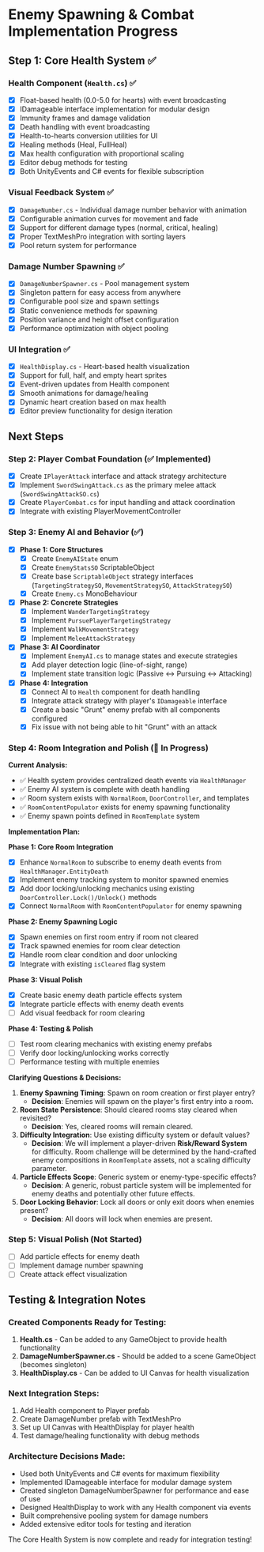 # Enemy Spawning & Combat Implementation Progress

## Step 1: Core Health System ✅

### Health Component (`Health.cs`) ✅
- [x] Float-based health (0.0-5.0 for hearts) with event broadcasting
- [x] IDamageable interface implementation for modular design
- [x] Immunity frames and damage validation
- [x] Death handling with event broadcasting
- [x] Health-to-hearts conversion utilities for UI
- [x] Healing methods (Heal, FullHeal)
- [x] Max health configuration with proportional scaling
- [x] Editor debug methods for testing
- [x] Both UnityEvents and C# events for flexible subscription

### Visual Feedback System ✅
- [x] `DamageNumber.cs` - Individual damage number behavior with animation
- [x] Configurable animation curves for movement and fade
- [x] Support for different damage types (normal, critical, healing)
- [x] Proper TextMeshPro integration with sorting layers
- [x] Pool return system for performance

### Damage Number Spawning ✅
- [x] `DamageNumberSpawner.cs` - Pool management system
- [x] Singleton pattern for easy access from anywhere
- [x] Configurable pool size and spawn settings
- [x] Static convenience methods for spawning
- [x] Position variance and height offset configuration
- [x] Performance optimization with object pooling

### UI Integration ✅
- [x] `HealthDisplay.cs` - Heart-based health visualization
- [x] Support for full, half, and empty heart sprites
- [x] Event-driven updates from Health component
- [x] Smooth animations for damage/healing
- [x] Dynamic heart creation based on max health
- [x] Editor preview functionality for design iteration

## Next Steps

### Step 2: Player Combat Foundation (✅ Implemented)
- [x] Create `IPlayerAttack` interface and attack strategy architecture
- [x] Implement `SwordSwingAttack.cs` as the primary melee attack (`SwordSwingAttackSO.cs`)
- [x] Create `PlayerCombat.cs` for input handling and attack coordination
- [x] Integrate with existing PlayerMovementController

### Step 3: Enemy AI and Behavior (✅)
- [x] **Phase 1: Core Structures**
  - [x] Create `EnemyAIState` enum
  - [x] Create `EnemyStatsSO` ScriptableObject
  - [x] Create base `ScriptableObject` strategy interfaces (`TargetingStrategySO`, `MovementStrategySO`, `AttackStrategySO`)
  - [x] Create `Enemy.cs` MonoBehaviour
- [x] **Phase 2: Concrete Strategies**
  - [x] Implement `WanderTargetingStrategy`
  - [x] Implement `PursuePlayerTargetingStrategy`
  - [x] Implement `WalkMovementStrategy`
  - [x] Implement `MeleeAttackStrategy`
- [x] **Phase 3: AI Coordinator**
  - [x] Implement `EnemyAI.cs` to manage states and execute strategies
  - [x] Add player detection logic (line-of-sight, range)
  - [x] Implement state transition logic (Passive <-> Pursuing <-> Attacking)
- [x] **Phase 4: Integration**
  - [x] Connect AI to `Health` component for death handling
  - [x] Integrate attack strategy with player's `IDamageable` interface
  - [X] Create a basic "Grunt" enemy prefab with all components configured
  - [X] Fix issue with not being able to hit "Grunt" with an attack

### Step 4: Room Integration and Polish (🔄 In Progress)

**Current Analysis:**
- ✅ Health system provides centralized death events via `HealthManager`
- ✅ Enemy AI system is complete with death handling
- ✅ Room system exists with `NormalRoom`, `DoorController`, and templates
- ✅ `RoomContentPopulator` exists for enemy spawning functionality
- ✅ Enemy spawn points defined in `RoomTemplate` system

**Implementation Plan:**

**Phase 1: Core Room Integration**
- [X] Enhance `NormalRoom` to subscribe to enemy death events from `HealthManager.EntityDeath`
- [X] Implement enemy tracking system to monitor spawned enemies
- [X] Add door locking/unlocking mechanics using existing `DoorController.Lock()/Unlock()` methods
- [X] Connect `NormalRoom` with `RoomContentPopulator` for enemy spawning

**Phase 2: Enemy Spawning Logic**
- [X] Spawn enemies on first room entry if room not cleared
- [X] Track spawned enemies for room clear detection
- [X] Handle room clear condition and door unlocking
- [X] Integrate with existing `isCleared` flag system

**Phase 3: Visual Polish**
- [X] Create basic enemy death particle effects system
- [X] Integrate particle effects with enemy death events
- [ ] Add visual feedback for room clearing

**Phase 4: Testing & Polish**
- [ ] Test room clearing mechanics with existing enemy prefabs
- [ ] Verify door locking/unlocking works correctly
- [ ] Performance testing with multiple enemies

**Clarifying Questions & Decisions:**
1.  **Enemy Spawning Timing**: Spawn on room creation or first player entry?
    - **Decision**: Enemies will spawn on the player's first entry into a room.
2.  **Room State Persistence**: Should cleared rooms stay cleared when revisited?
    - **Decision**: Yes, cleared rooms will remain cleared.
3.  **Difficulty Integration**: Use existing difficulty system or default values?
    - **Decision**: We will implement a player-driven **Risk/Reward System** for difficulty. Room challenge will be determined by the hand-crafted enemy compositions in `RoomTemplate` assets, not a scaling difficulty parameter.
4.  **Particle Effects Scope**: Generic system or enemy-type-specific effects?
    - **Decision**: A generic, robust particle system will be implemented for enemy deaths and potentially other future effects.
5.  **Door Locking Behavior**: Lock all doors or only exit doors when enemies present?
    - **Decision**: All doors will lock when enemies are present.

### Step 5: Visual Polish (Not Started)
- [ ] Add particle effects for enemy death
- [ ] Implement damage number spawning
- [ ] Create attack effect visualization

## Testing & Integration Notes

### Created Components Ready for Testing:
1. **Health.cs** - Can be added to any GameObject to provide health functionality
2. **DamageNumberSpawner.cs** - Should be added to a scene GameObject (becomes singleton)
3. **HealthDisplay.cs** - Can be added to UI Canvas for health visualization

### Next Integration Steps:
1. Add Health component to Player prefab
2. Create DamageNumber prefab with TextMeshPro
3. Set up UI Canvas with HealthDisplay for player health
4. Test damage/healing functionality with debug methods

### Architecture Decisions Made:
- Used both UnityEvents and C# events for maximum flexibility
- Implemented IDamageable interface for modular damage system
- Created singleton DamageNumberSpawner for performance and ease of use
- Designed HealthDisplay to work with any Health component via events
- Built comprehensive pooling system for damage numbers
- Added extensive editor tools for testing and iteration

The Core Health System is now complete and ready for integration testing!

